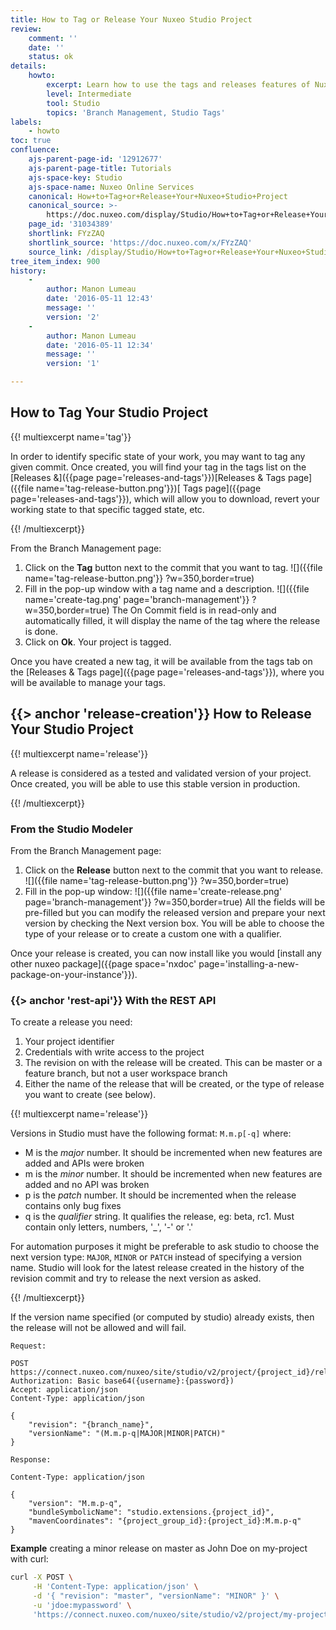 ```yaml
---
title: How to Tag or Release Your Nuxeo Studio Project
review:
    comment: ''
    date: ''
    status: ok
details:
    howto:
        excerpt: Learn how to use the tags and releases features of Nuxeo Studio.
        level: Intermediate
        tool: Studio
        topics: 'Branch Management, Studio Tags'
labels:
    - howto
toc: true
confluence:
    ajs-parent-page-id: '12912677'
    ajs-parent-page-title: Tutorials
    ajs-space-key: Studio
    ajs-space-name: Nuxeo Online Services
    canonical: How+to+Tag+or+Release+Your+Nuxeo+Studio+Project
    canonical_source: >-
        https://doc.nuxeo.com/display/Studio/How+to+Tag+or+Release+Your+Nuxeo+Studio+Project
    page_id: '31034389'
    shortlink: FYzZAQ
    shortlink_source: 'https://doc.nuxeo.com/x/FYzZAQ'
    source_link: /display/Studio/How+to+Tag+or+Release+Your+Nuxeo+Studio+Project
tree_item_index: 900
history:
    -
        author: Manon Lumeau
        date: '2016-05-11 12:43'
        message: ''
        version: '2'
    -
        author: Manon Lumeau
        date: '2016-05-11 12:34'
        message: ''
        version: '1'

---
```

## How to Tag Your Studio Project

{{! multiexcerpt name='tag'}}

In order to identify specific state of your work, you may want to tag any given commit. Once created, you will find your tag in the tags list on the  [Releases &]({{page page='releases-and-tags'}})[Releases & Tags page]({{file name='tag-release-button.png'}})[ Tags page]({{page page='releases-and-tags'}}), which will allow you to download, revert your working state to that specific tagged state, etc.

{{! /multiexcerpt}}

From the Branch Management page:

1.  Click on the **Tag** button next to the commit that you want to tag.
    ![]({{file name='tag-release-button.png'}} ?w=350,border=true)
2.  Fill in the pop-up window with a tag name and a description.
    ![]({{file name='create-tag.png' page='branch-management'}} ?w=350,border=true)
    The On Commit field is in read-only and automatically filled, it will display the name of the tag where the release is done.
3.  Click on **Ok**.
    Your project is tagged.

Once you have created a new tag, it will be available from the tags tab on the [Releases & Tags page]({{page page='releases-and-tags'}}), where you will be available to manage your tags.

## {{> anchor 'release-creation'}} How to Release Your Studio Project

{{! multiexcerpt name='release'}}

A release is considered as a tested and validated version of your project. Once created, you will be able to use this stable version in production.

{{! /multiexcerpt}}

### From the Studio Modeler

From the Branch Management page:

1.  Click on the **Release** button next to the commit that you want to release.
    ![]({{file name='tag-release-button.png'}} ?w=350,border=true)
2.  Fill in the pop-up window:
    ![]({{file name='create-release.png' page='branch-management'}} ?w=350,border=true)
    All the fields will be pre-filled but you can modify the released version and prepare your next version by checking the Next version box. You will be able to choose the type of your release or to create a custom one with a qualifier.

Once your release is created, you can now install like you would [install any other nuxeo package]({{page space='nxdoc' page='installing-a-new-package-on-your-instance'}}).

### {{> anchor 'rest-api'}} With the REST API

To create a release you need:

1.  Your project identifier
2.  Credentials with write access to the project
3.  The revision on with the release will be created. This can be master or a feature branch, but not a user workspace branch
4.  Either the name of the release that will be created, or the type of release you want to create (see below).

{{! multiexcerpt name='release'}}

Versions in Studio must have the following format: `M.m.p[-q]` where:

* M is the _major_ number. It should be incremented when new features are added and APIs were broken
* m is the _minor_ number. It should be incremented when new features are added and no API was broken
* p is the _patch_ number. It should be incremented when the release contains only bug fixes
* q is the _qualifier_ string. It qualifies the release, eg: beta, rc1. Must contain only letters, numbers, '_', '-' or '.'

For automation purposes it might be preferable to ask studio to choose the next version type: `MAJOR`, `MINOR` or `PATCH` instead of specifying a version name. Studio will look for the latest release created in the history of the revision commit and try to release the next version as asked.

{{! /multiexcerpt}}

If the version name specified (or computed by studio) already exists, then the release will not be allowed and will fail.

```
Request:

POST https://connect.nuxeo.com/nuxeo/site/studio/v2/project/{project_id}/releases
Authorization: Basic base64({username}:{password})
Accept: application/json
Content-Type: application/json

{
    "revision": "{branch_name}",
    "versionName": "(M.m.p-q|MAJOR|MINOR|PATCH)"
}

Response:

Content-Type: application/json

{
    "version": "M.m.p-q",
    "bundleSymbolicName": "studio.extensions.{project_id}",
    "mavenCoordinates": "{project_group_id}:{project_id}:M.m.p-q"
}
```

**Example** creating a minor release on master as John Doe on my-project with curl:

```bash
curl -X POST \
     -H 'Content-Type: application/json' \
     -d '{ "revision": "master", "versionName": "MINOR" }' \
     -u 'jdoe:mypassword' \
     'https://connect.nuxeo.com/nuxeo/site/studio/v2/project/my-project/releases'
```
